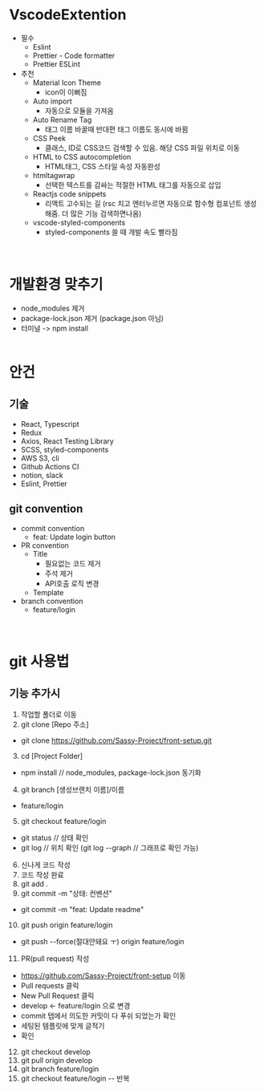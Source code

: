 # VscodeExtention
- 필수
  - Eslint
  - Prettier - Code formatter
  - Prettier ESLint
- 추천
  - Material Icon Theme
    - icon이 이뻐짐
  - Auto import
    - 자동으로 모듈을 가져옴
  - Auto Rename Tag
    - 태그 이름 바꿀때 반대편 태그 이름도 동시에 바뀜
  - CSS Peek
    - 클래스, ID로 CSS코드 검색할 수 있음. 해당 CSS 파일 위치로 이동
  - HTML to CSS autocompletion
    - HTML태그, CSS 스타일 속성 자동완성
  - htmltagwrap
    - 선택한 텍스트를 감싸는 적절한 HTML 태그를 자동으로 삽입
  - Reactjs code snippets
    - 리액트 고수되는 길 (rsc 치고 엔터누르면 자동으로 함수형 컴포넌트 생성해줌. 더 많은 기능 검색하면나옴)
  - vscode-styled-components
    - styled-components 쓸 때 개발 속도 빨라짐
  <br />
  <br />

# 개발환경 맞추기

- node_modules 제거
- package-lock.json 제거 (package.json 아님)
- 터미널 -> npm install
  <br/>
  <br/>
# 안건

## 기술
 - React, Typescript
 - Redux
 - Axios, React Testing Library
 - SCSS, styled-components
 - AWS S3, cli
 - Github Actions CI
 - notion, slack
 - Eslint, Prettier

## git convention
- commit convention
  - feat: Update login button
- PR convention
  - Title
      - 필요없는 코드 제거
      - 주석 제거
      - API호출 로직 변경
  - Template
- branch convention
  - feature/login
  <br/>
  <br/>
# git 사용법
## 기능 추가시
1. 작업할 폴더로 이동
2. git clone [Repo 주소]
  - git clone https://github.com/Sassy-Project/front-setup.git
3. cd [Project Folder]
  - npm install // node_modules, package-lock.json 동기화
4. git branch [생성브랜치 이름]/이름
  - feature/login
5. git checkout feature/login
  - git status // 상태 확인
  - git log // 위치 확인 (git log --graph // 그래프로 확인 가능)
6. 신나게 코드 작성
7. 코드 작성 완료
8. git add .
9. git commit -m "상태: 컨벤션"
  - git commit -m "feat: Update readme"
10. git push origin feature/login
  - git push --force(절대안돼요 ㅜ) origin feature/login 
11. PR(pull request) 작성
  - https://github.com/Sassy-Project/front-setup 이동
  - Pull requests 클릭
  - New Pull Request 클릭
  - develop <- feature/login 으로 변경
  - commit 탭에서 의도한 커밋이 다 푸쉬 되었는가 확인
  - 세팅된 템플릿에 맞게 글적기
  - 확인
12. git checkout develop
13. git pull origin develop
14. git branch feature/login
15. git checkout feature/login -- 반복
